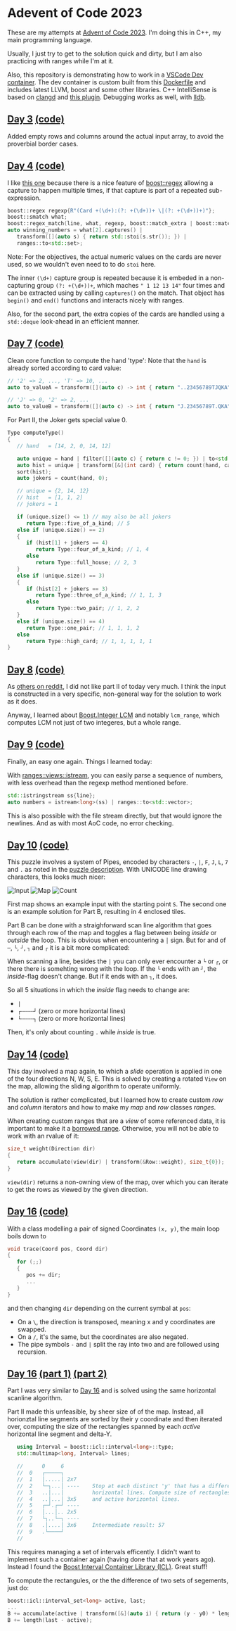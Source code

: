 # Adevent of Code 2023
These are my attempts at [Advent of Code 2023](https://adventofcode.com/2023). I'm doing this in C++, my main programming language.

Usually, I just try to get to the solution quick and dirty, but I am also practicing with ranges while I'm at it.

Also, this repository is demonstrating how to work in a [VSCode Dev container](https://code.visualstudio.com/docs/devcontainers/containers). The dev container is custom built from this [Dockerfile](https://github.com/pgit/cpp-devcontainer/blob/main/Dockerfile) and includes latest LLVM, boost and some other libraries. C++ IntelliSense is based on [clangd](https://clangd.llvm.org/) and [this plugin](https://marketplace.visualstudio.com/items?itemName=llvm-vs-code-extensions.vscode-clangd). Debugging works as well, with [lldb](https://marketplace.visualstudio.com/items?itemName=vadimcn.vscode-lldb).

## [Day 3](https://adventofcode.com/2023/day/3) [(code)](src/3ab.cpp)

Added empty rows and columns around the actual input array, to avoid the proverbial border cases.

## [Day 4](https://adventofcode.com/2023/day/4) [(code)](src/4ab.cpp)

I like [this one](src/4ab.cpp) because there is a nice feature of [boost::regex](https://www.boost.org/doc/libs/1_83_0/libs/regex/doc/html/index.html) allowing a capture to happen multiple times, if that capture is part of a repeated sub-expression.

```c++
boost::regex regexp{R"(Card +(\d+):(?: +(\d+))+ \|(?: +(\d+))+)"};
boost::smatch what;
boost::regex_match(line, what, regexp, boost::match_extra | boost::match_perl);
auto winning_numbers = what[2].captures() |
   transform([](auto s) { return std::stoi(s.str()); }) |
   ranges::to<std::set>;
```

Note: For the objectives, the actual numeric values on the cards are never used, so we wouldn't even need to to do `stoi` here.

The inner `(\d+)` capture group is repeated because it is embeded in a non-capturing group `(?: +(\d+))+`, which maches `" 1 12 13 14"` four times and can be extracted using by calling `captures()` on the match. That object has `begin()` and `end()` functions and interacts nicely with ranges.

Also, for the second part, the extra copies of the cards are handled using a `std::deque` look-ahead in an efficient manner.

## [Day 7](https://adventofcode.com/2023/day/7) [(code)](src/7ab.cpp)

Clean core function to compute the hand 'type': Note that the `hand` is already sorted according to card value:

```c++
// '2' => 2, ..., 'T' => 10, ...
auto to_valueA = transform([](auto c) -> int { return "..23456789TJQKA"sv.find(c); });

// 'J' => 0, '2' => 2, ...
auto to_valueB = transform([](auto c) -> int { return "J.23456789T.QKA"sv.find(c); });
```

 For Part II, the Joker gets special value 0.
```c++
Type computeType()
{
   // hand   = [14, 2, 0, 14, 12]

   auto unique = hand | filter([](auto c) { return c != 0; }) | to<std::set>;
   auto hist = unique | transform([&](int card) { return count(hand, card); }) | to<std::vector>;
   sort(hist);
   auto jokers = count(hand, 0);

   // unique = {2, 14, 12}
   // hist   = [1, 1, 2]
   // jokers = 1

   if (unique.size() <= 1) // may also be all jokers
      return Type::five_of_a_kind; // 5
   else if (unique.size() == 2)
   {
      if (hist[1] + jokers == 4)
         return Type::four_of_a_kind; // 1, 4
      else
         return Type::full_house; // 2, 3
   }
   else if (unique.size() == 3)
   {
      if (hist[2] + jokers == 3)
         return Type::three_of_a_kind; // 1, 1, 3
      else
         return Type::two_pair; // 1, 2, 2
   }
   else if (unique.size() == 4)
      return Type::one_pair; // 1, 1, 1, 2
   else
      return Type::high_card; // 1, 1, 1, 1, 1
}
```

## [Day 8](https://adventofcode.com/2023/day/8) [(code)](src/8ab.cpp)

As [others on reddit](https://www.reddit.com/r/adventofcode/comments/18df7px/2023_day_8_solutions/), I did not like part II of today very much. I think the input is constructed in a very specific, non-general way for the solution to work as it does.

Anyway, I learned about [Boost.Integer LCM](https://www.boost.org/doc/libs/1_83_0/libs/integer/doc/html/boost_integer/gcd_lcm.html) and notably `lcm_range`, which computes LCM not just of two integeres, but a whole range.

## [Day 9](https://adventofcode.com/2023/day/9) [(code)](src/9ab.cpp)

Finally, an easy one again. Things I learned today:

With [ranges::views::istream](https://ericniebler.github.io/range-v3/istream_8hpp.html), you can easily parse a sequence of numbers, with less overhead than the regexp method mentioned before.
```c++
std::istringstream ss{line};
auto numbers = istream<long>(ss) | ranges::to<std::vector>;
```
This is also possible with the file stream directly, but that would ignore the newlines. And as with most AoC code, no error checking.

## [Day 10](https://adventofcode.com/2023/day/10) [(code)](src/10ab.cpp)

This puzzle involves a system of Pipes, encoded by characters `-`, `|`, `F`, `J`, `L`, `7` and `.` as noted in the [puzzle description](https://adventofcode.com/2023/day/10). With UNICODE line drawing characters, this looks much nicer:

![Input](images/10-input.png)
![Map](images/10-map.png)
![Count](images/10-count.png)

First map shows an example input with the starting point `S`. The second one is an example solution for Part B, resulting in 4 enclosed tiles.

Part B can be done with a straighforward scan line algorithm that goes through each row of the map and toggles a flag between being *inside* or *outside* the loop. This is obvious when encountering a `│`  sign. But for and of `─`, `└`, `┘`, `┐` and `┌` it is a bit more complicated:

When scanning a line, besides the `|` you can only ever encounter a `└` or `┌`, or there there is somehting wrong with the loop. If the `└` ends with an `┘`, the *inside*-flag doesn't change. But if it ends with an `┐`, it does.

So all 5 situations in which the *inside* flag needs to change are:

* `|`
* `┌┄┄┄┄┘`  (zero or more horizontal lines)
* `└┄┄┄┄┐` (zero or more horizontal lines)

Then, it's only about counting `.` while *inside* is true.

## [Day 14](https://adventofcode.com/2023/day/14) [(code)](src/14ab.cpp)

This day involved a map again, to which a *slide* operation is applied in one of the four directions N, W, S, E. This is solved by creating a rotated `View` on the map, allowing the sliding algorithm to operate uniformly.

The solution is rather complicated, but I learned how to create custom *row* and *column* iterators and how to make my *map* and *row* classes *ranges*.

When creating custom ranges that are a *view* of some referenced data, it is important to make it a [borrowed range](https://en.cppreference.com/w/cpp/ranges/borrowed_range). Otherwise, you will not be able to work with an rvalue of it:

```c++
size_t weight(Direction dir)
{
   return accumulate(view(dir) | transform(&Row::weight), size_t{0});
}
```

`view(dir)` returns a non-owning view of the map, over which you can iterate to get the rows as viewed by the given direction.

## [Day 16](https://adventofcode.com/2023/day/16) [(code)](src/16ab.cpp)

With a class modelling a pair of signed Coordinates `(x, y)`, the main loop boils down to

```c++
void trace(Coord pos, Coord dir)
{
   for (;;)
   {
      pos += dir;
      ...
   }
}
```
and then changing `dir` depending on the current symbal at `pos`:

* On a `\`, the direction is transposed, meaning x and y coordinates are swapped.
* On a `/`, it's the same, but the coordinates are also negated.
* The pipe symbols `-` and `|` split the ray into two and are followed using recursion.

## [Day 16](https://adventofcode.com/2023/day/18) [(part 1)](src/18a.cpp) [(part 2)](src/18b.cpp)

Part I was very similar to [Day 16](https://adventofcode.com/2023/day/18) and is solved using the same horizontal scanline algorithm.

Part II made this unfeasible, by sheer size of of the map. Instead,  all horionztal line segments are sorted by their y coordinate and then iterated over, computing the size of the rectangles spanned by each *active* horizontal line segment and delta-Y.

```c++
   using Interval = boost::icl::interval<long>::type;
   std::multimap<long, Interval> lines;

   //      0     6
   //  0   ┌─────┐
   //  1   │.....│ 2x7
   //  2   └─┐...│ ----    Stop at each distinct 'y' that has a different set of active
   //  3   ..│...│         horizontal lines. Compute size of rectangles covered by delta-y
   //  4   ..│...│ 3x5     and active horizontal lines.
   //  5   ┌─┘.┌─┘ ----
   //  6   │...│.. 2x5
   //  7   └┐..└─┐ ----
   //  8   .│....│ 3x6     Intermediate result: 57
   //  9   .└────┘
   //
```

This requires managing a set of intervals efficently. I didn't want to implement such a container again (having done that at work years ago). Instead I found the [Boost Interval Container Library (ICL)](https://www.boost.org/doc/libs/1_84_0/libs/icl/doc/html/index.html). Great stuff!

To compute the rectangules, or the the difference of two sets of segements, just do:
```c++
boost::icl::interval_set<long> active, last;
...
B += accumulate(active | transform([&](auto i) { return (y - y0) * length(i); }), 0L);
B += length(last - active);
```
